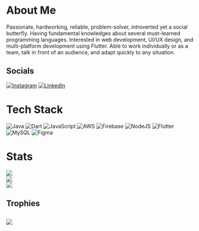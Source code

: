 # About Me
Passionate, hardworking, reliable, problem-solver, introverted yet a social butterfly. Having fundamental knowledges about several must-learned programming languages. Interested in web development, UI/UX design, and multi-platform development using Flutter. Able to work individually or as a team, talk in front of an audience, and adapt quickly to any situation.


## Socials
[![Instagram](https://img.shields.io/badge/Instagram-%23E4405F.svg?logo=Instagram&logoColor=white)](https://instagram.com/i.zier) [![LinkedIn](https://img.shields.io/badge/LinkedIn-%230077B5.svg?logo=linkedin&logoColor=white)](https://linkedin.com/in/faizirfanudin) 

# Tech Stack
![Java](https://img.shields.io/badge/java-%23ED8B00.svg?style=for-the-badge&logo=java&logoColor=white) ![Dart](https://img.shields.io/badge/dart-%230175C2.svg?style=for-the-badge&logo=dart&logoColor=white) ![JavaScript](https://img.shields.io/badge/javascript-%23323330.svg?style=for-the-badge&logo=javascript&logoColor=%23F7DF1E) ![AWS](https://img.shields.io/badge/AWS-%23FF9900.svg?style=for-the-badge&logo=amazon-aws&logoColor=white) ![Firebase](https://img.shields.io/badge/firebase-%23039BE5.svg?style=for-the-badge&logo=firebase) ![NodeJS](https://img.shields.io/badge/node.js-6DA55F?style=for-the-badge&logo=node.js&logoColor=white) ![Flutter](https://img.shields.io/badge/Flutter-%2302569B.svg?style=for-the-badge&logo=Flutter&logoColor=white) ![MySQL](https://img.shields.io/badge/mysql-%2300f.svg?style=for-the-badge&logo=mysql&logoColor=white) 	![Figma](https://img.shields.io/badge/figma-%23F24E1E.svg?style=for-the-badge&logo=figma&logoColor=white)
# Stats
![](https://github-readme-stats.vercel.app/api?username=izier&theme=radical&hide_border=true&include_all_commits=true&count_private=true)<br/>
![](https://github-readme-streak-stats.herokuapp.com/?user=izier&theme=radical&hide_border=true)<br/>
![](https://github-readme-stats.vercel.app/api/top-langs/?username=izier&theme=radical&hide_border=true&include_all_commits=true&count_private=true&layout=compact)

## Trophies
![](https://github-profile-trophy.vercel.app/?username=izier&theme=radical&no-frame=true&no-bg=false&margin-w=4)
---
